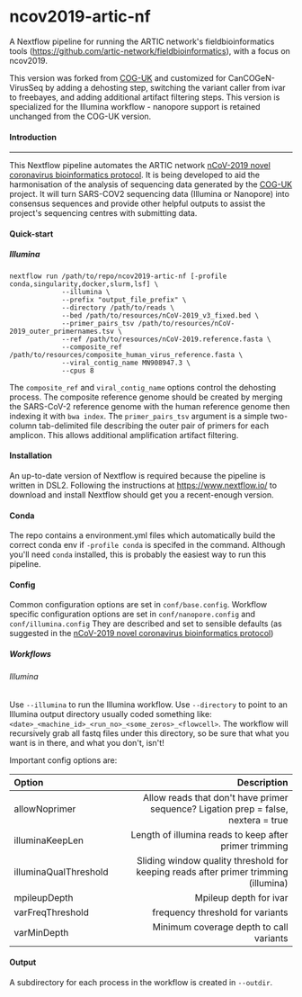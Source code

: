 # ncov2019-artic-nf
A Nextflow pipeline for running the ARTIC network's fieldbioinformatics tools (https://github.com/artic-network/fieldbioinformatics), with a focus on ncov2019.

This version was forked from [COG-UK](https://github.com/connor-lab/ncov2019-artic-nf) and customized for CanCOGeN-VirusSeq by adding a dehosting step, switching the variant caller from ivar to freebayes, and adding additional artifact filtering steps. This version is specialized for the Illumina workflow - nanopore support is retained unchanged from the COG-UK version. 

#### Introduction

------------

This Nextflow pipeline automates the ARTIC network [nCoV-2019 novel coronavirus bioinformatics protocol](https://artic.network/ncov-2019/ncov2019-bioinformatics-sop.html "nCoV-2019 novel coronavirus bioinformatics protocol"). It is being developed to aid the harmonisation of the analysis of sequencing data generated by the [COG-UK](https://github.com/COG-UK) project. It will turn SARS-COV2 sequencing data (Illumina or Nanopore) into consensus sequences and provide other helpful outputs to assist the project's sequencing centres with submitting data.

#### Quick-start
##### Illumina

```
nextflow run /path/to/repo/ncov2019-artic-nf [-profile conda,singularity,docker,slurm,lsf] \
             --illumina \
             --prefix "output_file_prefix" \
             --directory /path/to/reads \
             --bed /path/to/resources/nCoV-2019_v3_fixed.bed \
             --primer_pairs_tsv /path/to/resources/nCoV-2019_outer_primernames.tsv \
             --ref /path/to/resources/nCoV-2019.reference.fasta \
             --composite_ref /path/to/resources/composite_human_virus_reference.fasta \
             --viral_contig_name MN908947.3 \
             --cpus 8
```

The `composite_ref` and `viral_contig_name` options control the dehosting process. The composite reference genome should be created by merging the SARS-CoV-2 reference genome with the human reference genome then indexing it with `bwa index`. The `primer_pairs_tsv` argument is a simple two-column tab-delimited file describing the outer pair of primers for each amplicon. This allows additional amplification artifact filtering. 

#### Installation
An up-to-date version of Nextflow is required because the pipeline is written in DSL2. Following the instructions at https://www.nextflow.io/ to download and install Nextflow should get you a recent-enough version. 

#### Conda

The repo contains a environment.yml files which automatically build the correct conda env if `-profile conda` is specifed in the command. Although you'll need `conda` installed, this is probably the easiest way to run this pipeline.

#### Config

Common configuration options are set in `conf/base.config`. Workflow specific configuration options are set in `conf/nanopore.config` and `conf/illumina.config` They are described and set to sensible defaults (as suggested in the [nCoV-2019 novel coronavirus bioinformatics protocol](https://artic.network/ncov-2019/ncov2019-bioinformatics-sop.html "nCoV-2019 novel coronavirus bioinformatics protocol"))

##### Workflows

###### Illumina

Use `--illumina` to run the Illumina workflow. Use `--directory` to point to an Illumina output directory usually coded something like: `<date>_<machine_id>_<run_no>_<some_zeros>_<flowcell>`. The workflow will recursively grab all fastq files under this directory, so be sure that what you want is in there, and what you don't, isn't! 

Important config options are:

| Option | Description |
|:-------|------------:|
|allowNoprimer | Allow reads that don't have primer sequence? Ligation prep = false, nextera = true|
|illuminaKeepLen | Length of illumina reads to keep after primer trimming|
|illuminaQualThreshold | Sliding window quality threshold for keeping reads after primer trimming (illumina)|
|mpileupDepth | Mpileup depth for ivar|
|varFreqThreshold | frequency threshold for variants|
|varMinDepth | Minimum coverage depth to call variants|

#### Output
A subdirectory for each process in the workflow is created in `--outdir`. 
